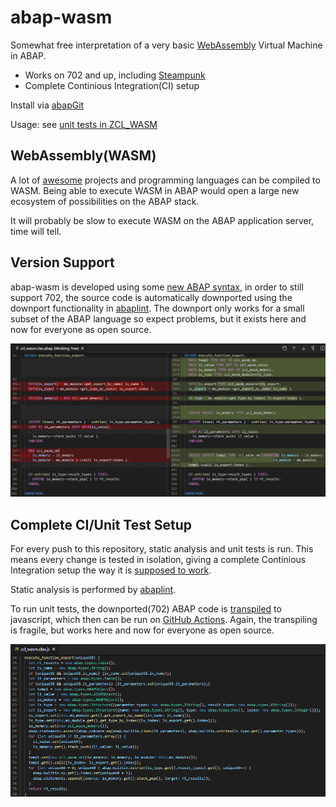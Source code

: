 # abap-wasm
Somewhat free interpretation of a very basic [WebAssembly](https://webassembly.github.io/spec/core/) Virtual Machine in ABAP.

* Works on 702 and up, including [Steampunk](https://blogs.sap.com/2019/08/20/its-steampunk-now/)
* Complete Continious Integration(CI) setup

Install via [abapGit](https://abapgit.org)

Usage: see [unit tests in ZCL_WASM](https://github.com/larshp/abap-wasm/blob/master/src/zcl_wasm.clas.testclasses.abap#L16)

## WebAssembly(WASM)
A lot of [awesome](https://github.com/mbasso/awesome-wasm) projects and programming languages can be compiled to WASM. Being able to execute WASM in ABAP would open a large new ecosystem of possibilities on the ABAP stack.

It will probably be slow to execute WASM on the ABAP application server, time will tell.

## Version Support
abap-wasm is developed using some [new ABAP syntax](https://abaplint.app/stats/larshp/abap-wasm/statement_compatibility), in order to still support 702, the source code is automatically downported using the downport functionality in [abaplint](https://abaplint.org). The downport only works for a small subset of the ABAP language so expect problems, but it exists here and now for everyone as open source.

![downport example](img/downport.png)

## Complete CI/Unit Test Setup
For every push to this repository, static analysis and unit tests is run.
This means every change is tested in isolation, giving a complete Continious Integration setup the way
it is [supposed to work](https://martinfowler.com/articles/continuousIntegration.html).

Static analysis is performed by [abaplint](https://abaplint.org).

To run unit tests, the downported(702) ABAP code is [transpiled](https://github.com/abaplint/transpiler) to javascript, which then can be run on [GitHub Actions](https://github.com/features/actions). Again, the transpiling is fragile, but works here and now for everyone as open source.

![transpiled example](img/transpiled.png)

